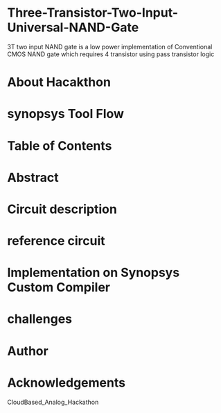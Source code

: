 # Three-Transistor-Two-Input-Universal-NAND-Gate
3T two input NAND gate is a low power implementation of Conventional CMOS NAND gate which requires 4 transistor using pass transistor logic
# About Hacakthon
# synopsys Tool Flow
# Table of Contents
# Abstract 
# Circuit description 
# reference circuit
# Implementation on Synopsys Custom Compiler
# challenges 
# Author
# Acknowledgements 
CloudBased_Analog_Hackathon
